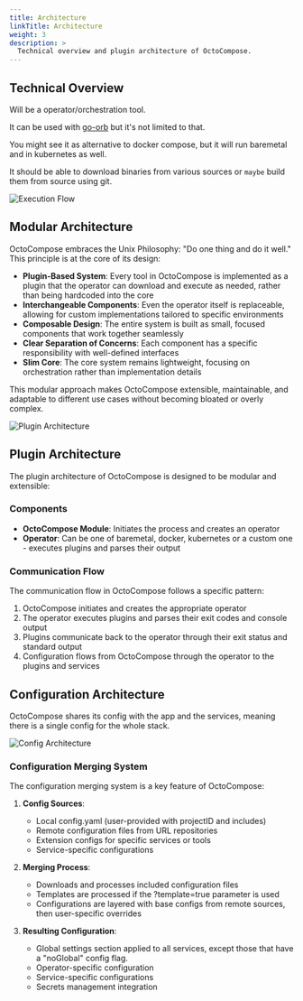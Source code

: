 ```yaml
---
title: Architecture
linkTitle: Architecture
weight: 3
description: >
  Technical overview and plugin architecture of OctoCompose.
---
```


## Technical Overview

Will be a operator/orchestration tool.

It can be used with [go-orb](https://github.com/go-orb) but it's not limited to that.

You might see it as alternative to docker compose, but it will run baremetal and in kubernetes as well.

It should be able to download binaries from various sources or `maybe` build them from source using git.

![Execution Flow](/docs/architecture/execution-flow.svg)

## Modular Architecture

OctoCompose embraces the Unix Philosophy: "Do one thing and do it well." This principle is at the core of its design:

- **Plugin-Based System**: Every tool in OctoCompose is implemented as a plugin that the operator can download and execute as needed, rather than being hardcoded into the core
- **Interchangeable Components**: Even the operator itself is replaceable, allowing for custom implementations tailored to specific environments
- **Composable Design**: The entire system is built as small, focused components that work together seamlessly
- **Clear Separation of Concerns**: Each component has a specific responsibility with well-defined interfaces
- **Slim Core**: The core system remains lightweight, focusing on orchestration rather than implementation details

This modular approach makes OctoCompose extensible, maintainable, and adaptable to different use cases without becoming bloated or overly complex.

![Plugin Architecture](/docs/architecture/plugin-architecture.svg)

## Plugin Architecture

The plugin architecture of OctoCompose is designed to be modular and extensible:

### Components

- **OctoCompose Module**: Initiates the process and creates an operator
- **Operator**: Can be one of baremetal, docker, kubernetes or a custom one - executes plugins and parses their output

### Communication Flow

The communication flow in OctoCompose follows a specific pattern:

1. OctoCompose initiates and creates the appropriate operator
2. The operator executes plugins and parses their exit codes and console output
3. Plugins communicate back to the operator through their exit status and standard output
4. Configuration flows from OctoCompose through the operator to the plugins and services

## Configuration Architecture

OctoCompose shares its config with the app and the services, meaning there is a single config for the whole stack.

![Config Architecture](/docs/architecture/config-architecture.svg)

### Configuration Merging System

The configuration merging system is a key feature of OctoCompose:

1. **Config Sources**:
   - Local config.yaml (user-provided with projectID and includes)
   - Remote configuration files from URL repositories
   - Extension configs for specific services or tools
   - Service-specific configurations

2. **Merging Process**:
   - Downloads and processes included configuration files
   - Templates are processed if the ?template=true parameter is used
   - Configurations are layered with base configs from remote sources, then user-specific overrides

3. **Resulting Configuration**:
   - Global settings section applied to all services, except those that have a "noGlobal" config flag.
   - Operator-specific configuration
   - Service-specific configurations
   - Secrets management integration

